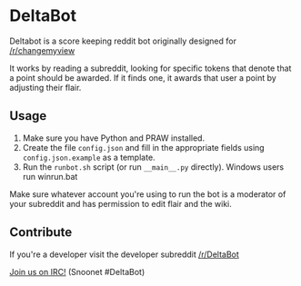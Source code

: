 # DeltaBot

Deltabot is a score keeping reddit bot originally designed for [/r/changemyview](http://reddit.com/r/changemyview)

It works by reading a subreddit, looking for specific tokens that denote that a point should be awarded. If it finds one, it awards that user a point by adjusting their flair.

## Usage

1. Make sure you have Python and PRAW installed.
2. Create the file `config.json` and fill in the appropriate fields using `config.json.example` as a template.
3. Run the `runbot.sh` script (or run `__main__.py` directly). Windows users run winrun.bat

Make sure whatever account you're using to run the bot is a moderator of your subreddit and has permission to edit flair and the wiki.

## Contribute

If you're a developer visit the developer subreddit [/r/DeltaBot](http://reddit.com/r/DeltaBot)

[Join us on IRC!](http://webchat.snoonet.org/DeltaBot) (Snoonet #DeltaBot)
